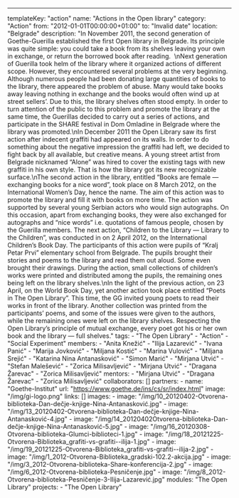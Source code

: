 ---
  templateKey: "action"
  name: "Actions in the Open library"
  category: "Action"
  from: "2012-01-01T00:00:00+01:00"
  to: "Invalid date"
  location: "Belgrade"
  description: "In November 2011, the second generation of Goethe-Guerilla established the first Open library in Belgrade. Its principle was quite simple: you could take a book from its shelves leaving your own in exchange, or return the borrowed book after reading.  \nNext generation of Guerilla took helm of the library where it organized actions of different scope. However, they encountered several problems at the very beginning. Although numerous people had been donating large quantities of books to the library, there appeared the problem of abuse. Many would take books away leaving nothing in exchange and the books would often wind up at street sellers’. Due to this, the library shelves often stood empty. In order to turn attention of the public to this problem and promote the library at the same time, the Guerillas decided to carry out a series of actions, and participate in the SHARE festival in Dom Omladine in Belgrade where the library was promoted.\nIn December 2011 the Open Library saw its first action after indecent graffiti had appeared on its walls. In order to do something about the negative impression the graffiti had left, we decided to fight back by all available, but creative means. A young street artist from Belgrade nicknamed “Alone” was hired to cover the existing tags with new graffiti in his own style. That is how the library got its new recognizable surface.\nThe second action in the library, entitled “Books are female —  exchanging books for a nice word”, took place on 8 March 2012, on the International Women’s Day, hence the name. The aim of this action was to promote the library and fill it with books on more time. The action was supported by several young Serbian actors who would sign autographs. On this occasion, apart from exchanging books, they were also exchanged for autographs and “nice words” i.e. quotations of famous people, chosen by the Guerilla members. The next action, “Children to the Library — Library to the Children”, was conducted in on 2 April 2012, on the International Children’s Book Day. The participants of this action were pupils of “Kralj Petar Prvi” elementary school from Belgrade. The pupils brought their stories and poems to the library and read them out aloud. Some even brought their drawings. During the action, small collections of children’s works were printed and distributed among the pupils, the remaining ones being left on the library shelves.\nIn the light of the previous action, on 23 April, on the World Book Day, yet another action took place entitled “Poets in The Open Library”. This time, the GG invited young poets to read their works in front of the library. Another collection was printed from the participants’ poems, and some of the issues were given to the authors, while the remaining ones were left on the library shelves. Respecting the Open Library’s principle of mutual exchange, every poet got his or her own book and the library — full shelves."
  tags: 
    - "The Open Library"
    - "Action"
    - "Social Experiment"
  members: 
    - "Anita Knežić"
    - "Ilija Lazarević"
    - "Ivana Panić"
    - "Marija Jovković"
    - "Miljana Kostić"
    - "Marina Vulović"
    - "Miljana Srejić"
    - "Katarina Nina Antanasković"
    - "Simon Marić"
    - "Mirjana Utvić"
    - "Stefan Malešević"
    - "Zorica Milisavljević"
    - "Mirjana Utvić"
    - "Dragana Žarevac"
    - "Zorica Milisavljević"
  mentors: 
    - "Mirjana Utvić"
    - "Dragana Žarevac"
    - "Zorica Milisavljević"
  collaborators: []
  partners: 
    - 
      name: "Goethe-Institut"
      url: "https://www.goethe.de/ins/cs/sr/index.html"
      image: "/img/gi-logo.png"
  links: []
  images: 
    - 
      image: "/img/10_20120402-Otvorena-biblioteka-Dan-dečje-knjige-Nina-Antanasković.jpg"
    - 
      image: "/img/13_20120402-Otvorena-biblioteka-Dan-dečje-knjige-Nina-Antanasković-4.jpg"
    - 
      image: "/img/14_20120402Otvorena-biblioteka-Dan-dečje-knjige-Nina-Antanasković-5.jpg"
    - 
      image: "/img/16_20120308-Otvorena-biblioteka-Glumci-biblioteci-1.jpg"
    - 
      image: "/img/18_20121225-Otvorena-Biblioteka_grafiti-vs-grafiti--ilija-1.jpg"
    - 
      image: "/img/19_20121225-Otvorena-Biblioteka_grafiti-vs-grafiti--ilija-2.jpg"
    - 
      image: "/img/1_2012-Otvorena-Biblioteka_gradski-102.2-akcija.jpg"
    - 
      image: "/img/3_2012-Otvorena-biblioteka-Share-konferencija-2.jpg"
    - 
      image: "/img/6_2012-Otvorena-biblioteka-Pesničenje.jpg"
    - 
      image: "/img/8_2012-Otvorena-biblioteka-Pesničenje-3-Ilija-Lazarević.jpg"
  modules: "The Open Library"
  projects: 
    - "The Open Library"

